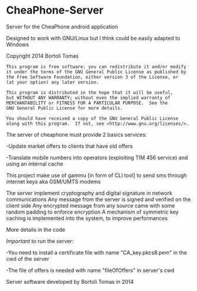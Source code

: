 # CheaPhone-Server
Server for the CheaPhone android application

Designed to work with GNU/Linux but I think could be easily adapted to Windows

Copyright 2014 Bortoli Tomas

    This program is free software: you can redistribute it and/or modify
    it under the terms of the GNU General Public License as published by
    the Free Software Foundation, either version 3 of the License, or
    (at your option) any later version.

    This program is distributed in the hope that it will be useful,
    but WITHOUT ANY WARRANTY; without even the implied warranty of
    MERCHANTABILITY or FITNESS FOR A PARTICULAR PURPOSE.  See the
    GNU General Public License for more details.

    You should have received a copy of the GNU General Public License
    along with this program.  If not, see <http://www.gnu.org/licenses/>.

The server of cheaphone must provide 2 basics services:

-Update market offers to clients that have old offers

-Translate mobile numbers into operators (exploiting TIM 456 service) and using an internal cache

This project make use of gammu [in form of CLI tool] to send sms through internet keys aka GSM/UMTS modems 

The server implement cryptography and digital signature in network communications
Any message from the server is signed and verified on the client side
Any encrypted message from any source came with some random padding to enforce encryption
A mechanism of symmetric key caching is implemented into the system, to improve performances

More details in the code

*Important* to run the server:

-You need to install a certificate file with name "CA_key.pkcs8.pem" in the cwd of the server

-The file of offers is needed with name "fileOfOffers" in server's cwd


Server software developed by Bortoli Tomas in 2014
